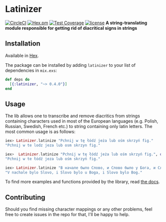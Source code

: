 # Latinizer
[![CircleCI](https://img.shields.io/circleci/project/github/mrapacz/latinizer.svg)](https://circleci.com/gh/mrapacz/latinizer/tree/master)
[![Hex.pm](https://img.shields.io/hexpm/v/latinizer.svg)](https://hex.pm/packages/latinizer/)
[![Test Coverage](https://img.shields.io/coveralls/github/mrapacz/latinizer/master.svg)](https://github.com/mrapacz/latinizer)
[![license](https://img.shields.io/github/license/mashape/apistatus.svg)](https://github.com/mrapacz/latinizer/blob/enhancement/readme-badges/LICENSE)
**A string-translating module responsible for getting rid of diacritical signs in strings**

## Installation

Available in [Hex](https://hex.pm/packages/latinizer/).

The package can be installed by adding `latinizer` to your list of dependencies in `mix.exs`:

```elixir
def deps do
  [{:latinizer, "~> 0.4.0"}]
end
```

## Usage

The lib allows one to transcribe and remove diacritics from strings containing characters used in most of the European languages (e.g. Polish, Russian, Swedish, French etc.) to string containing only latin letters. The most common usage is as follows:


```elixir
iex> Latinizer.latinize "Pchnij w tę łódź jeża lub ośm skrzyń fig."
"Pchnij w te lodz jeza lub osm skrzyn fig."

iex>  Latinizer.latinize "Pchnij w tę łódź jeża lub ośm skrzyń fig.", only: ["ż", "ę"]    
"Pchnij w te łódź jeza lub ośm skrzyń fig."

iex> Latinizer.latinize "В начале было Слово, и Слово было у Бога, и Слово было Бог."
"V nachale bylo Slovo, i Slovo bylo u Boga, i Slovo bylo Bog."
```

To find more examples and functions provided by the library, read [the docs](https://hexdocs.pm/latinizer).

## Contributing

Should you find missing character mappings or any other problems, feel free to create
issues in the repo for that, I'll be happy to help.
